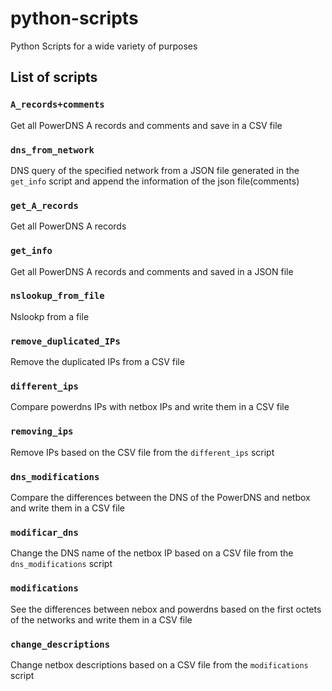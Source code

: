 # python-scripts
Python Scripts for a wide variety of purposes

## List of scripts



### `A_records+comments`

Get all PowerDNS A records and comments and save in a CSV file

### `dns_from_network`

DNS query of the specified network from a JSON file generated in the `get_info` script and append the information of the json file(comments)

### `get_A_records`

Get all PowerDNS A records

### `get_info`

Get all PowerDNS A records and comments and saved in a JSON file

### `nslookup_from_file`

Nslookp from a file

### `remove_duplicated_IPs`

Remove the duplicated IPs from a CSV file

### `different_ips`

Compare powerdns IPs with netbox IPs and write them in a CSV file

### `removing_ips`

Remove IPs based on the CSV file from the `different_ips` script

### `dns_modifications`

Compare the differences between the DNS of the PowerDNS and netbox and write them in a CSV file


### `modificar_dns`

Change the DNS name of the netbox IP based on a CSV file from the `dns_modifications` script

### `modifications`

See the differences between nebox and powerdns based on the first octets of the networks and write them in a CSV file

### `change_descriptions`

Change netbox descriptions based on a CSV file from the `modifications` script
